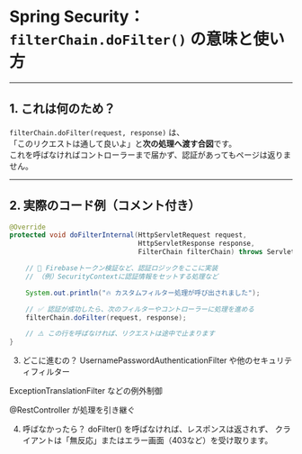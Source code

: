 # Spring Security：`filterChain.doFilter()` の意味と使い方

---

## 1. これは何のため？

`filterChain.doFilter(request, response)` は、  
「このリクエストは通して良いよ」と**次の処理へ渡す合図**です。  
これを呼ばなければコントローラーまで届かず、認証があってもページは返りません。

---

## 2. 実際のコード例（コメント付き）

```java
@Override
protected void doFilterInternal(HttpServletRequest request,
                                HttpServletResponse response,
                                FilterChain filterChain) throws ServletException, IOException {

    // 🔐 Firebaseトークン検証など、認証ロジックをここに実装
    // （例）SecurityContextに認証情報をセットする処理など

    System.out.println("🔥 カスタムフィルター処理が呼び出されました");

    // ✅ 認証が成功したら、次のフィルターやコントローラーに処理を進める
    filterChain.doFilter(request, response);

    // ⚠️ この行を呼ばなければ、リクエストは途中で止まります
}
```
3. どこに進むの？
UsernamePasswordAuthenticationFilter や他のセキュリティフィルター

ExceptionTranslationFilter などの例外制御

@RestController が処理を引き継ぐ

4. 呼ばなかったら？
doFilter() を呼ばなければ、レスポンスは返されず、
クライアントは「無反応」またはエラー画面（403など）を受け取ります。

